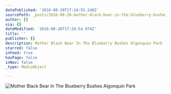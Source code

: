```yaml
---
datePublished: '2016-08-20T17:24:55.248Z'
sourcePath: _posts/2016-08-20-mother-black-bear-in-the-blueberry-bushes-algonquin-park.md
author: []
via: {}
dateModified: '2016-08-20T17:24:54.974Z'
title: ''
publisher: {}
description: Mother Black Bear In The Blueberry Bushes Algonquin Park
starred: false
inFeed: true
hasPage: false
inNav: false
_type: MediaObject

---
```

![Mother Black Bear In The Blueberry Bushes Algonquin Park](https://the-grid-user-content.s3-us-west-2.amazonaws.com/5fe8f9bc-5fa9-40ec-8a08-feab99b2857a.jpg)